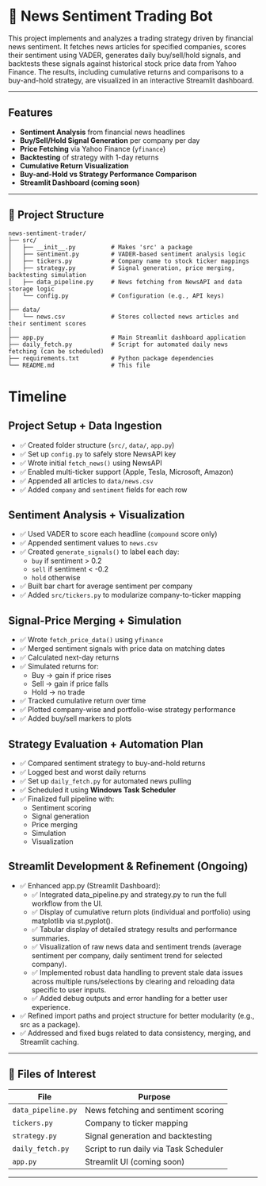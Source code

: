 # 📰 News Sentiment Trading Bot

This project implements and analyzes a trading strategy driven by financial news sentiment. It fetches news articles for specified companies, scores their sentiment using VADER, generates daily buy/sell/hold signals, and backtests these signals against historical stock price data from Yahoo Finance. The results, including cumulative returns and comparisons to a buy-and-hold strategy, are visualized in an interactive Streamlit dashboard.

---

## Features

- **Sentiment Analysis** from financial news headlines
- **Buy/Sell/Hold Signal Generation** per company per day
- **Price Fetching** via Yahoo Finance (`yfinance`)
- **Backtesting** of strategy with 1-day returns
- **Cumulative Return Visualization**
- **Buy-and-Hold vs Strategy Performance Comparison**
- **Streamlit Dashboard (coming soon)**

---

## 📁 Project Structure

```text
news-sentiment-trader/
├── src/
│   ├── __init__.py          # Makes 'src' a package
│   ├── sentiment.py         # VADER-based sentiment analysis logic
│   ├── tickers.py           # Company name to stock ticker mappings
│   ├── strategy.py          # Signal generation, price merging, backtesting simulation
│   ├── data_pipeline.py     # News fetching from NewsAPI and data storage logic
│   └── config.py            # Configuration (e.g., API keys)
│
├── data/
│   └── news.csv             # Stores collected news articles and their sentiment scores
│
├── app.py                   # Main Streamlit dashboard application
├── daily_fetch.py           # Script for automated daily news fetching (can be scheduled)
├── requirements.txt         # Python package dependencies
└── README.md                # This file

```

# Timeline


## Project Setup + Data Ingestion

- ✅ Created folder structure (`src/`, `data/`, `app.py`)
- ✅ Set up `config.py` to safely store NewsAPI key
- ✅ Wrote initial `fetch_news()` using NewsAPI
- ✅ Enabled multi-ticker support (Apple, Tesla, Microsoft, Amazon)
- ✅ Appended all articles to `data/news.csv`
- ✅ Added `company` and `sentiment` fields for each row

## Sentiment Analysis + Visualization

- ✅ Used VADER to score each headline (`compound` score only)
- ✅ Appended sentiment values to `news.csv`
- ✅ Created `generate_signals()` to label each day:
  - `buy` if sentiment > 0.2
  - `sell` if sentiment < -0.2
  - `hold` otherwise
- ✅ Built bar chart for average sentiment per company
- ✅ Added `src/tickers.py` to modularize company-to-ticker mapping

## Signal-Price Merging + Simulation

- ✅ Wrote `fetch_price_data()` using `yfinance`
- ✅ Merged sentiment signals with price data on matching dates
- ✅ Calculated next-day returns
- ✅ Simulated returns for:
  - Buy → gain if price rises
  - Sell → gain if price falls
  - Hold → no trade
- ✅ Tracked cumulative return over time
- ✅ Plotted company-wise and portfolio-wise strategy performance
- ✅ Added buy/sell markers to plots

## Strategy Evaluation + Automation Plan

- ✅ Compared sentiment strategy to buy-and-hold returns
- ✅ Logged best and worst daily returns
- ✅ Set up `daily_fetch.py` for automated news pulling
- ✅ Scheduled it using **Windows Task Scheduler**
- ✅ Finalized full pipeline with:
  - Sentiment scoring
  - Signal generation
  - Price merging
  - Simulation
  - Visualization

## Streamlit Development & Refinement (Ongoing)

- ✅ Enhanced app.py (Streamlit Dashboard):
  - ✅ Integrated data_pipeline.py and strategy.py to run the full workflow from the UI.
  - ✅ Display of cumulative return plots (individual and portfolio) using matplotlib via st.pyplot().
  - ✅ Tabular display of detailed strategy results and performance summaries.
  - ✅ Visualization of raw news data and sentiment trends (average sentiment per company, daily sentiment trend for selected company).
  - ✅ Implemented robust data handling to prevent stale data issues across multiple runs/selections by clearing and reloading data specific to user inputs.
  - ✅ Added debug outputs and error handling for a better user experience.
- ✅ Refined import paths and project structure for better modularity (e.g., src as a package).
- ✅ Addressed and fixed bugs related to data consistency, merging, and Streamlit caching.

---

## 📌 Files of Interest

| File                  | Purpose |
|-----------------------|---------|
| `data_pipeline.py`    | News fetching and sentiment scoring |
| `tickers.py`          | Company to ticker mapping |
| `strategy.py`         | Signal generation and backtesting |
| `daily_fetch.py`      | Script to run daily via Task Scheduler |
| `app.py`              | Streamlit UI (coming soon) |

---
